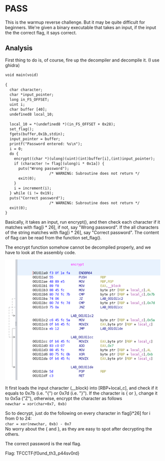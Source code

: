 # PASS

This is the warmup reverse challenge. But it may be quite difficult for beginners. We're given a binary executable that takes an input, if the input the the correct flag,
it says correct.

## Analysis

First thing to do is, of course, fire up the decompiler and decompile it. (I use ghidra)

```
void main(void)

{
  char character;
  char *input_pointer;
  long in_FS_OFFSET;
  uint i;
  char buffer [40];
  undefined8 local_10;
  
  local_10 = *(undefined8 *)(in_FS_OFFSET + 0x28);
  set_flag();
  fgets(buffer,0x1b,stdin);
  input_pointer = buffer;
  printf("Password entered: %s\n");
  i = 0;
  do {
    encrypt((char *)(ulong)(uint)(int)buffer[i],(int)input_pointer);
    if (character != flag[(ulong)i * 0x1a]) {
      puts("Wrong password");
                    /* WARNING: Subroutine does not return */
      exit(0);
    }
    i = increment(i);
  } while (i != 0x19);
  puts("Correct password");
                    /* WARNING: Subroutine does not return */
  exit(0);
}
```

Basically, it takes an input, run encrypt(), and then check each character if it matches with flag[i * 26], if not, say "Wrong password".
If the all characters of the string matches with flag[i * 26], say "Correct password".
The content of flag can be read from the function set_flag().

The encrypt function somehow cannot be decompiled properly, and we have to look at the assembly code.

![](pass1.png)

It first loads the input character (__block) into [RBP+local_c], and check if it equals to 0x7b (i.e. "{") or 0x7d (i.e. "}").
If the character is { or }, change it to 0x5a ("Z"), otherwise, encrypt the character as follows  
`newchar = xor(char+0x7, 0xb)`

So to decrypt, just do the following on every character in flag[i*26] for i from 0 to 24:  
`char = xor(newchar, 0xb) - 0x7`  
No worry about the { and }, as they are easy to spot after decrypting the others.

The correct password is the real flag.

Flag:
TFCCTF{f0und_th3_p44sv0rd}
